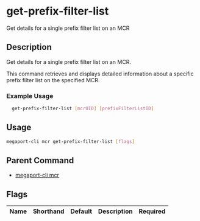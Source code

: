 # get-prefix-filter-list

Get details for a single prefix filter list on an MCR

## Description

Get details for a single prefix filter list on an MCR.

This command retrieves and displays detailed information about a specific prefix filter list on the specified MCR.

### Example Usage

```sh
  get-prefix-filter-list [mcrUID] [prefixFilterListID]
```


## Usage

```sh
megaport-cli mcr get-prefix-filter-list [flags]
```



## Parent Command

* [megaport-cli mcr](megaport-cli_mcr.md)




## Flags

| Name | Shorthand | Default | Description | Required |
|------|-----------|---------|-------------|----------|



